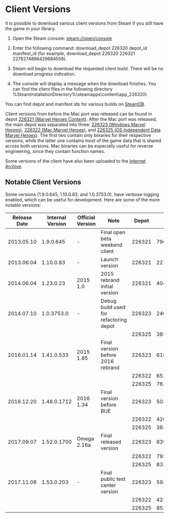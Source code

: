 # Client Versions

It is possible to download various client versions from Steam if you still have the game in your library.

1. Open the Steam console: [steam://open/console](steam://open/console)

2. Enter the following command: download_depot 226320 depot_id manifest_id (for example, download_depot 226320 226321 2278274898429684559).

3. Steam will begin to download the requested client build. There will be no download progress indication.

4. The console will display a message when the download finishes. You can find the client files in the following directory %SteamInstallationDirectory%\steamapps\content\app_226320\

You can find depot and manifest ids for various builds on [SteamDB](https://steamdb.info/app/226320/depots/).

Client versions from before the Mac port was released can be found in depot [226321 (Marvel Heroes Content)](https://steamdb.info/depot/226321/). After the Mac port was released, the main depot was separated into three: [226323 (Windows Marvel Heroes)](https://steamdb.info/depot/226323/), [226322 (Mac Marvel Heroes)](https://steamdb.info/depot/226322/), and [226325 (OS Independent Data Marvel Heroes)](https://steamdb.info/depot/226325/). The first two contain only binaries for their respective versions, while the latter one contains most of the game data that is shared across both versions. Mac binaries can be especially useful for reverse engineering, since they contain function names.

Some versions of the client have also been uploaded to the [Internet Archive](https://archive.org/).

## Notable Client Versions

Some versions (1.9.0.645, 1.10.0.83, and 1.0.3753.0), have verbose logging enabled, which can be useful for development. Here are some of the more notable versions:

| Release Date | Internal Version | Official Version | Note                                   | Depot  | Manifest            |
| ------------ | ---------------- | ---------------- | -------------------------------------- | ------ | ------------------- |
| 2013.05.10   | 1.9.0.645        | -                | Final open beta weekend client         | 226321 | 796487006444451558  |
| 2013.06.04   | 1.10.0.83        | -                | Launch version                         | 226321 | 2278274898429684559 |
| 2014.06.04   | 1.23.0.23        | 2015 1.0         | 2015 rebrand initial version           | 226321 | 4047593332140705154 |
| 2014.07.10   | 1.0.3753.0       | -                | Debug build used for refactoring depot | 226323 | 2407360800135204479 |
|              |                  |                  |                                        | 226325 | 385175237809236510  |
| 2016.01.14   | 1.41.0.533       | 2015 1.85        | Final version before 2016 rebrand      | 226323 | 6180075372966345126 |
|              |                  |                  |                                        | 226322 | 6536551161247327268 |
|              |                  |                  |                                        | 226325 | 7612048985720635839 |
| 2016.12.20   | 1.48.0.1712      | 2016 1.34        | Final version before BUE               | 226323 | 5035029327181736026 |
|              |                  |                  |                                        | 226322 | 4200661803723725930 |
|              |                  |                  |                                        | 226325 | 3643670002035853472 |
| 2017.09.07   | 1.52.0.1700      | Omega 2.16a      | Final released version                 | 226323 | 8396961377069596635 |
|              |                  |                  |                                        | 226322 | 795496086210475533  |
|              |                  |                  |                                        | 226325 | 8330045504398885382 |
| 2017.11.08   | 1.53.0.203       | -                | Final public test center version       | 226323 | 5926578807282360763 |
|              |                  |                  |                                        | 226322 | 4233591427904899470 |
|              |                  |                  |                                        | 226325 | 8533865919269363573 |
